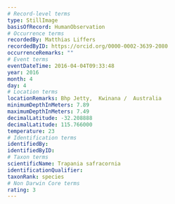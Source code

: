 ```yaml
---
# Record-level terms
type: StillImage
basisOfRecord: HumanObservation
# Occurrence terms
recordedBy: Matthias Liffers
recordedByID: https://orcid.org/0000-0002-3639-2080
occurrenceRemarks: ""
# Event terms
eventDateTime: 2016-04-04T09:33:48
year: 2016
month: 4
day: 4
# Location terms
locationRemarks: Bhp Jetty,  Kwinana /  Australia
minimumDepthInMeters: 7.89
maximumDepthInMeters: 7.49
decimalLatitude: -32.208888
decimalLatitude: 115.766000
temperature: 23
# Identification terms
identifiedBy: 
identifiedByID: 
# Taxon terms
scientificName: Trapania safracornia
identificationQualifier: 
taxonRank: species
# Non Darwin Core terms
rating: 3
---
```

